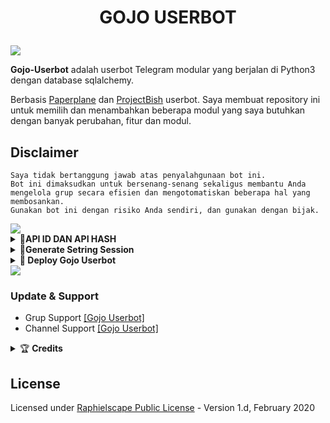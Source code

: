# <p align="center">GOJO USERBOT</p>

<img src="https://telegra.ph/file/142cb25695c36bc08211d.jpg">
</p>


<b>Gojo-Userbot</b> adalah userbot Telegram modular yang berjalan di Python3 dengan database sqlalchemy.

Berbasis [Paperplane](https://github.com/RaphielGang/Telegram-UserBot) dan [ProjectBish](https://github.com/adekmaulana/ProjectBish) userbot.
Saya membuat repository ini untuk memilih dan menambahkan beberapa modul yang saya butuhkan dengan banyak perubahan, fitur dan modul.

## Disclaimer

```
Saya tidak bertanggung jawab atas penyalahgunaan bot ini.
Bot ini dimaksudkan untuk bersenang-senang sekaligus membantu Anda
mengelola grup secara efisien dan mengotomatiskan beberapa hal yang membosankan.
Gunakan bot ini dengan risiko Anda sendiri, dan gunakan dengan bijak.
```

<img src="https://user-images.githubusercontent.com/73097560/115834477-dbab4500-a447-11eb-908a-139a6edaec5c.gif">
<details>
<summary><b>🔗API ID DAN API HASH</b></summary><br/>
</p><p align="center"><a href="https://my.telegram.org"><img src="https://img.shields.io/badge/via_WEBSITE-APP_ID API_HASH-blue?style=for-the-badge&logo=telegram" alt="APIHASH" /></a></br>
</details>
<details>
<summary><b>🔗Generate Setring Session</b></summary><br/>
     <p align="center"><b>GENERATE SESSION VIA REPL:</b></p>
<p align="center"><a href="https://replit.com/@GumilarSukma/Gojo-Userbot?lite=1&outputonly=1"><img src="https://img.shields.io/badge/Generate%20On%20Repl-blueviolet?style=for-the-badge&logo=appveyor" width="200""/></a></p>
</details>

<details>
    <summary> <b>🔗 Deploy Gojo Userbot</b></summary></br>
<p align="center"><a href="https://heroku.com/deploy?template=https://github.com/JokoAbdul/apapub"><img src="https://img.shields.io/badge/Deploy%20Lewat%20Bot%20Heroku-blueviolet?style=for-the-badge&logo=heroku" width="200"" /></a></p>
</details>

<img src="https://user-images.githubusercontent.com/73097560/115834477-dbab4500-a447-11eb-908a-139a6edaec5c.gif">

### Update & Support
* Grup Support [[Gojo Userbot]](https://t.me/GojoUserbot)
* Channel Support [[Gojo Userbot]](https://t.me/GojoProject)

<details>
    <summary>&#127942 <b>Credits</b></summary><br/>

#### Thanks To [Everyone](https://github.com/Cloder07/Gojo-Userbot/graphs/contributors) Who Has Helped Make This Userbot Awesome!
*   [AdekMaulana](https://github.com/adekmaulana) : ProjectBish
*   [RaphielGang](https://github.com/RaphielGang) : Paperplane
*   [TeamUltroid](https://github.com/TeamUltroid/Ultroid) :  UltroidUserbot
*   [BianSepang](https://github.com/BianSepang/WeebProject) : WeebProject
*   [Sandy1709](https://github.com/sandy1709/catuserbot) : CatUserbot
*   [X_ImFine](https://github.com/ximfine) :  XBot-REMIX
*   [Pocong](https://github.com/poocong/Pocong-Userbot) : Pocong-Userbot
*   [Risman](https://github.com/mrismanaziz/Man-Userbot) :  Man-Userbot
*   [Alvin](https://github.com/Zora24/Lord-Userbot) : Lord-Userbot

</details>

## License
Licensed under [Raphielscape Public License](https://github.com/Cloder07/Gojo-Userbot/blob/PocongUserbot/LICENSE) - Version 1.d, February 2020
